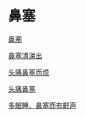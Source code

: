 # 鼻塞[鼻塞](https://www.gmzyjc.com/search/result?wd=鼻塞)[鼻塞清涕出](https://www.gmzyjc.com/search/result?wd=鼻塞清涕出)[头痛鼻塞而烦](https://www.gmzyjc.com/search/result?wd=头痛鼻塞而烦)[头痛鼻塞](https://www.gmzyjc.com/search/result?wd=头痛鼻塞)[多眠睡、鼻塞而有鼾声](https://www.gmzyjc.com/search/result?wd=多眠睡、鼻塞而有鼾声)